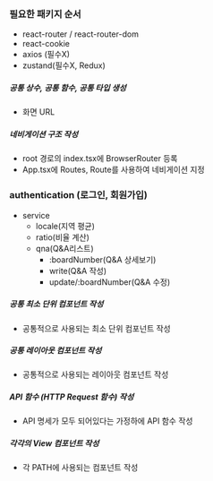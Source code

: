 ### 필요한 패키지 순서
- react-router / react-router-dom
- react-cookie
- axios (필수X)
- zustand(필수X, Redux)

##### 공통 상수, 공통 함수, 공통 타입 생성
- 화면 URL

##### 네비게이션 구조 작성
- root 경로의 index.tsx에 BrowserRouter 등록
- App.tsx에 Routes, Route를 사용하여 네비게이션 지정
### authentication (로그인, 회원가입)
- service
   - locale(지역 평균)
   - ratio(비율 계산)
   - qna(Q&A리스트)
     - :boardNumber(Q&A 상세보기)
     - write(Q&A 작성)
     - update/:boardNumber(Q&A 수정)

##### 공통 최소 단위 컴포넌트 작성
- 공통적으로 사용되는 최소 단위 컴포넌트 작성

##### 공통 레이아웃 컴포넌트 작성
- 공통적으로 사용되는 레이아웃 컴포넌트 작성

##### API 함수 (HTTP Request 함수) 작성
- API 명세가 모두 되어있다는 가정하에 API 함수 작성

##### 각각의 View 컴포넌트 작성
- 각 PATH에 사용되는 컴포넌트 작성